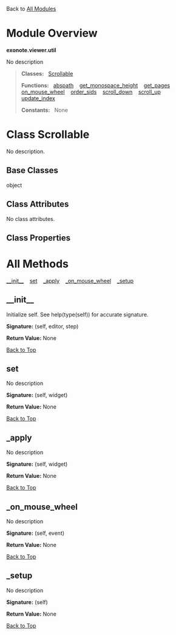 Back to [All Modules](https://github.com/pyrustic/blob/master/docs/modules/README.md#readme)

# Module Overview

**exonote.viewer.util**
 
No description

> **Classes:** &nbsp; [Scrollable](https://github.com/pyrustic/blob/master/docs/modules/content/exonote.viewer.util/content/classes/Scrollable.md#class-scrollable)
>
> **Functions:** &nbsp; [abspath](https://github.com/pyrustic/blob/master/docs/modules/content/exonote.viewer.util/content/functions.md#abspath) &nbsp;&nbsp; [get\_monospace\_height](https://github.com/pyrustic/blob/master/docs/modules/content/exonote.viewer.util/content/functions.md#get_monospace_height) &nbsp;&nbsp; [get\_pages](https://github.com/pyrustic/blob/master/docs/modules/content/exonote.viewer.util/content/functions.md#get_pages) &nbsp;&nbsp; [on\_mouse\_wheel](https://github.com/pyrustic/blob/master/docs/modules/content/exonote.viewer.util/content/functions.md#on_mouse_wheel) &nbsp;&nbsp; [order\_sids](https://github.com/pyrustic/blob/master/docs/modules/content/exonote.viewer.util/content/functions.md#order_sids) &nbsp;&nbsp; [scroll\_down](https://github.com/pyrustic/blob/master/docs/modules/content/exonote.viewer.util/content/functions.md#scroll_down) &nbsp;&nbsp; [scroll\_up](https://github.com/pyrustic/blob/master/docs/modules/content/exonote.viewer.util/content/functions.md#scroll_up) &nbsp;&nbsp; [update\_index](https://github.com/pyrustic/blob/master/docs/modules/content/exonote.viewer.util/content/functions.md#update_index)
>
> **Constants:** &nbsp; None

# Class Scrollable
No description.

## Base Classes
object

## Class Attributes
No class attributes.

## Class Properties


# All Methods
[\_\_init\_\_](#__init__) &nbsp;&nbsp; [set](#set) &nbsp;&nbsp; [\_apply](#_apply) &nbsp;&nbsp; [\_on\_mouse\_wheel](#_on_mouse_wheel) &nbsp;&nbsp; [\_setup](#_setup)

## \_\_init\_\_
Initialize self.  See help(type(self)) for accurate signature.



**Signature:** (self, editor, step)





**Return Value:** None

[Back to Top](#module-overview)


## set
No description



**Signature:** (self, widget)





**Return Value:** None

[Back to Top](#module-overview)


## \_apply
No description



**Signature:** (self, widget)





**Return Value:** None

[Back to Top](#module-overview)


## \_on\_mouse\_wheel
No description



**Signature:** (self, event)





**Return Value:** None

[Back to Top](#module-overview)


## \_setup
No description



**Signature:** (self)





**Return Value:** None

[Back to Top](#module-overview)



